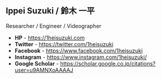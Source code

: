 ## Ippei Suzuki / 鈴木 一平
Researcher / Engineer / Videographer
- **HP** - https://1heisuzuki.com
- **Twitter** - https://twitter.com/1heisuzuki
- **Facebook** - https://www.facebook.com/1heisuzuki
- **Instagram** - https://www.instagram.com/1heisuzuki/
- **Google Scholar** - https://scholar.google.co.jp/citations?user=u9AMNXoAAAAJ

<!--
**1heisuzuki/1heisuzuki** is a ✨ _special_ ✨ repository because its `README.md` (this file) appears on your GitHub profile.

Here are some ideas to get you started:

- 🔭 I’m currently working on ...
- 🌱 I’m currently learning ...
- 👯 I’m looking to collaborate on ...
- 🤔 I’m looking for help with ...
- 💬 Ask me about ...
- 📫 How to reach me: ...
- 😄 Pronouns: ...
- ⚡ Fun fact: ...
-->
